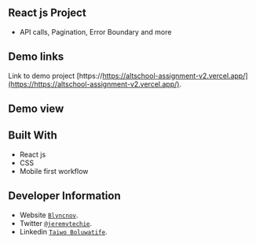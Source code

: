 ## React js Project

- API calls, Pagination, Error Boundary and more

## Demo links

Link to demo project [https://https://altschool-assignment-v2.vercel.app/](https://https://altschool-assignment-v2.vercel.app/).

## Demo view


## Built With

- React js
- CSS
- Mobile first workflow

## Developer Information

- Website [`Blyncnov`](https://pro-blyncnov.vercel.app).
- Twitter [`@jeremytechie`](https://twitter.com/jeremytechie).
- Linkedin [`Taiwo Boluwatife`](https://linkedin.com/in/blyncnov).
